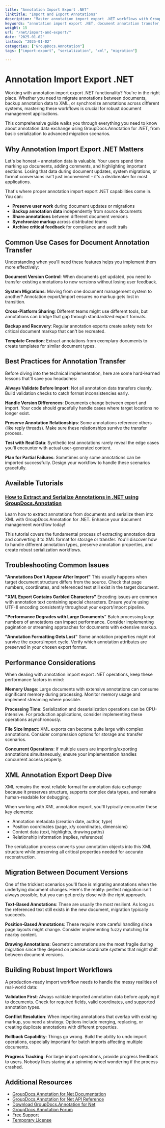 ```yaml
---
title: "Annotation Import Export .NET"
linktitle: "Import and Export Annotations"
description: "Master annotation import export .NET workflows with GroupDocs.Annotation. Learn XML serialization, document migration, and data transfer best practices."
keywords: "annotation import export .NET, document annotation transfer, annotation serialization tutorial, XML annotation export, migrate annotations .NET"
weight: 15
url: "/net/import-and-export/"
date: "2025-01-02"
lastmod: "2025-01-02"
categories: ["GroupDocs.Annotation"]
tags: ["import-export", "serialization", "xml", "migration"]

---
```

# Annotation Import Export .NET

Working with annotation import export .NET functionality? You're in the right place. Whether you need to migrate annotations between documents, backup annotation data to XML, or synchronize annotations across different systems, mastering these workflows is crucial for robust document management applications.

This comprehensive guide walks you through everything you need to know about annotation data exchange using GroupDocs.Annotation for .NET, from basic serialization to advanced migration scenarios.

## Why Annotation Import Export .NET Matters

Let's be honest – annotation data is valuable. Your users spend time marking up documents, adding comments, and highlighting important sections. Losing that data during document updates, system migrations, or format conversions isn't just inconvenient – it's a dealbreaker for most applications.

That's where proper annotation import export .NET capabilities come in. You can:

- **Preserve user work** during document updates or migrations
- **Backup annotation data** independently from source documents  
- **Share annotations** between different document versions
- **Synchronize markup** across distributed teams
- **Archive critical feedback** for compliance and audit trails

## Common Use Cases for Document Annotation Transfer

Understanding when you'll need these features helps you implement them more effectively:

**Document Version Control**: When documents get updated, you need to transfer existing annotations to new versions without losing user feedback.

**System Migrations**: Moving from one document management system to another? Annotation export/import ensures no markup gets lost in transition.

**Cross-Platform Sharing**: Different teams might use different tools, but annotations can bridge that gap through standardized export formats.

**Backup and Recovery**: Regular annotation exports create safety nets for critical document markup that can't be recreated.

**Template Creation**: Extract annotations from exemplary documents to create templates for similar document types.

## Best Practices for Annotation Transfer

Before diving into the technical implementation, here are some hard-learned lessons that'll save you headaches:

**Always Validate Before Import**: Not all annotation data transfers cleanly. Build validation checks to catch format inconsistencies early.

**Handle Version Differences**: Documents change between export and import. Your code should gracefully handle cases where target locations no longer exist.

**Preserve Annotation Relationships**: Some annotations reference others (like reply threads). Make sure these relationships survive the transfer process.

**Test with Real Data**: Synthetic test annotations rarely reveal the edge cases you'll encounter with actual user-generated content.

**Plan for Partial Failures**: Sometimes only some annotations can be imported successfully. Design your workflow to handle these scenarios gracefully.

## Available Tutorials

### [How to Extract and Serialize Annotations in .NET using GroupDocs.Annotation](./extract-serialize-document-annotations-groupdocs-net/)
Learn how to extract annotations from documents and serialize them into XML with GroupDocs.Annotation for .NET. Enhance your document management workflow today!

This tutorial covers the fundamental process of extracting annotation data and converting it to XML format for storage or transfer. You'll discover how to handle different annotation types, preserve annotation properties, and create robust serialization workflows.

## Troubleshooting Common Issues

**"Annotations Don't Appear After Import"**
This usually happens when target document structure differs from the source. Check that page numbers, coordinates, and referenced text still exist in the target document.

**"XML Export Contains Garbled Characters"** 
Encoding issues are common with annotation text containing special characters. Ensure you're using UTF-8 encoding consistently throughout your export/import pipeline.

**"Performance Degrades with Large Documents"**
Batch processing large numbers of annotations can impact performance. Consider implementing pagination or streaming approaches for documents with extensive markup.

**"Annotation Formatting Gets Lost"**
Some annotation properties might not survive the export/import cycle. Verify which annotation attributes are preserved in your chosen export format.

## Performance Considerations

When dealing with annotation import export .NET operations, keep these performance factors in mind:

**Memory Usage**: Large documents with extensive annotations can consume significant memory during processing. Monitor memory usage and implement streaming where possible.

**Processing Time**: Serialization and deserialization operations can be CPU-intensive. For production applications, consider implementing these operations asynchronously.

**File Size Impact**: XML exports can become quite large with complex annotations. Consider compression options for storage and transfer scenarios.

**Concurrent Operations**: If multiple users are importing/exporting annotations simultaneously, ensure your implementation handles concurrent access properly.

## XML Annotation Export Deep Dive

XML remains the most reliable format for annotation data exchange because it preserves structure, supports complex data types, and remains human-readable for debugging.

When working with XML annotation export, you'll typically encounter these key elements:
- Annotation metadata (creation date, author, type)
- Position coordinates (page, x/y coordinates, dimensions)
- Content data (text, highlights, drawing paths)
- Relationship information (replies, references)

The serialization process converts your annotation objects into this XML structure while preserving all critical properties needed for accurate reconstruction.

## Migration Between Document Versions

One of the trickiest scenarios you'll face is migrating annotations when the underlying document changes. Here's the reality: perfect migration isn't always possible, but you can get pretty close with the right approach.

**Text-Based Annotations**: These are usually the most resilient. As long as the referenced text still exists in the new document, migration typically succeeds.

**Position-Based Annotations**: These require more careful handling since page layouts might change. Consider implementing fuzzy matching for nearby content.

**Drawing Annotations**: Geometric annotations are the most fragile during migration since they depend on precise coordinate systems that might shift between document versions.

## Building Robust Import Workflows

A production-ready import workflow needs to handle the messy realities of real-world data:

**Validation First**: Always validate imported annotation data before applying it to documents. Check for required fields, valid coordinates, and supported annotation types.

**Conflict Resolution**: When importing annotations that overlap with existing markup, you need a strategy. Options include merging, replacing, or creating duplicate annotations with different properties.

**Rollback Capability**: Things go wrong. Build the ability to undo import operations, especially important for batch imports affecting multiple documents.

**Progress Tracking**: For large import operations, provide progress feedback to users. Nobody likes staring at a spinning wheel wondering if the process crashed.

## Additional Resources

- [GroupDocs.Annotation for Net Documentation](https://docs.groupdocs.com/annotation/net/)
- [GroupDocs.Annotation for Net API Reference](https://reference.groupdocs.com/annotation/net/)
- [Download GroupDocs.Annotation for Net](https://releases.groupdocs.com/annotation/net/)
- [GroupDocs.Annotation Forum](https://forum.groupdocs.com/c/annotation)
- [Free Support](https://forum.groupdocs.com/)
- [Temporary License](https://purchase.groupdocs.com/temporary-license/)
